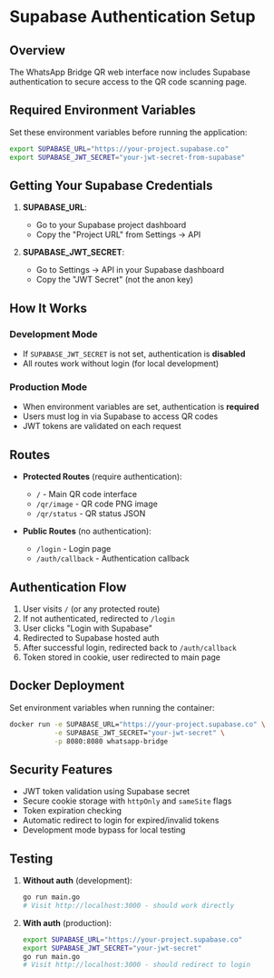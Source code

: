 # Supabase Authentication Setup

## Overview
The WhatsApp Bridge QR web interface now includes Supabase authentication to secure access to the QR code scanning page.

## Required Environment Variables

Set these environment variables before running the application:

```bash
export SUPABASE_URL="https://your-project.supabase.co"
export SUPABASE_JWT_SECRET="your-jwt-secret-from-supabase"
```

## Getting Your Supabase Credentials

1. **SUPABASE_URL**: 
   - Go to your Supabase project dashboard
   - Copy the "Project URL" from Settings → API

2. **SUPABASE_JWT_SECRET**: 
   - Go to Settings → API in your Supabase dashboard
   - Copy the "JWT Secret" (not the anon key)

## How It Works

### Development Mode
- If `SUPABASE_JWT_SECRET` is not set, authentication is **disabled**
- All routes work without login (for local development)

### Production Mode
- When environment variables are set, authentication is **required**
- Users must log in via Supabase to access QR codes
- JWT tokens are validated on each request

## Routes

- **Protected Routes** (require authentication):
  - `/` - Main QR code interface
  - `/qr/image` - QR code PNG image
  - `/qr/status` - QR status JSON

- **Public Routes** (no authentication):
  - `/login` - Login page
  - `/auth/callback` - Authentication callback

## Authentication Flow

1. User visits `/` (or any protected route)
2. If not authenticated, redirected to `/login`
3. User clicks "Login with Supabase"
4. Redirected to Supabase hosted auth
5. After successful login, redirected back to `/auth/callback`
6. Token stored in cookie, user redirected to main page

## Docker Deployment

Set environment variables when running the container:

```bash
docker run -e SUPABASE_URL="https://your-project.supabase.co" \
           -e SUPABASE_JWT_SECRET="your-jwt-secret" \
           -p 8080:8080 whatsapp-bridge
```

## Security Features

- JWT token validation using Supabase secret
- Secure cookie storage with `httpOnly` and `sameSite` flags
- Token expiration checking
- Automatic redirect to login for expired/invalid tokens
- Development mode bypass for local testing

## Testing

1. **Without auth** (development):
   ```bash
   go run main.go
   # Visit http://localhost:3000 - should work directly
   ```

2. **With auth** (production):
   ```bash
   export SUPABASE_URL="https://your-project.supabase.co"
   export SUPABASE_JWT_SECRET="your-jwt-secret"
   go run main.go
   # Visit http://localhost:3000 - should redirect to login
   ```

